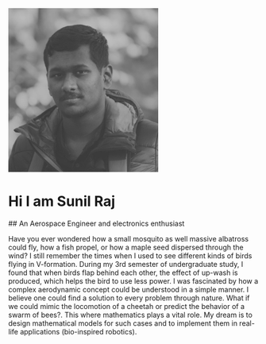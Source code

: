 <link rel="stylesheet" href="./style.css">
<img class="image" src="images/download.png" style="max-width:60%;height:auto" alt="Ini gambar"></img>
            
<h1> Hi I am Sunil Raj </h1> 
## An Aerospace Engineer and electronics enthusiast

Have you ever wondered how a small mosquito as well massive albatross could fly, how a fish propel, or how a maple seed dispersed through the wind? I still remember the times when I used to see different kinds of birds flying in V-formation. During my 3rd semester of undergraduate study, I found that when birds flap behind each other, the effect of up-wash is produced, which helps the bird to use less power. I was fascinated by how a complex aerodynamic concept could be understood in a simple manner. I believe one could find a solution to every problem through nature. What if we could mimic the locomotion of a cheetah or predict the behavior of a swarm of bees?. This where mathematics plays a vital role. My dream is to design mathematical models for such cases and to implement them in real-life applications (bio-inspired robotics).

